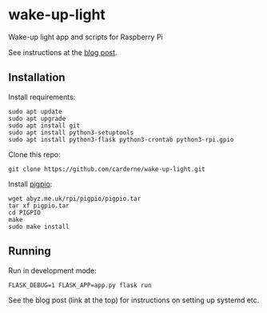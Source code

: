 # wake-up-light
Wake-up light app and scripts for Raspberry Pi

See instructions at the [blog post](https://rdrn.me/wake-up-light/).

## Installation
Install requirements:
```
sudo apt update
sudo apt upgrade
sudo apt install git
sudo apt install python3-setuptools
sudo apt install python3-flask python3-crontab python3-rpi.gpio
```

Clone this repo:
```
git clone https://github.com/carderne/wake-up-light.git
```

Install [pigpio](http://abyz.me.uk/rpi/pigpio/download.html):
```
wget abyz.me.uk/rpi/pigpio/pigpio.tar
tar xf pigpio.tar
cd PIGPIO
make
sudo make install
```

## Running
Run in development mode:
```
FLASK_DEBUG=1 FLASK_APP=app.py flask run
```

See the blog post (link at the top) for instructions on setting up systemd etc.
